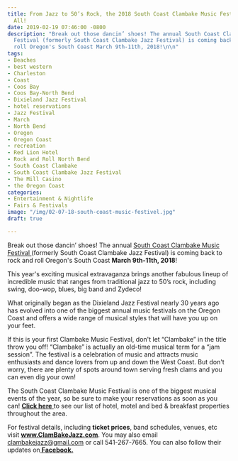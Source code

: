```yaml
---
title: From Jazz to 50’s Rock, the 2018 South Coast Clambake Music Festival Has It
  All!
date: 2019-02-19 07:46:00 -0800
description: "Break out those dancin’ shoes! The annual South Coast Clambake Music
  Festival (formerly South Coast Clambake Jazz Festival) is coming back to rock and
  roll Oregon's South Coast March 9th-11th, 2018!\n\n"
tags:
- Beaches
- best western
- Charleston
- Coast
- Coos Bay
- Coos Bay-North Bend
- Dixieland Jazz Festival
- hotel reservations
- Jazz Festival
- March
- North Bend
- Oregon
- Oregon Coast
- recreation
- Red Lion Hotel
- Rock and Roll North Bend
- South Coast Clambake
- South Coast Clambake Jazz Festival
- The Mill Casino
- the Oregon Coast
categories:
- Entertainment & Nightlife
- Fairs & Festivals
image: "/img/02-07-18-south-coast-music-festivel.jpg"
draft: true

---
```

Break out those dancin’ shoes! The annual <a href="https://clambakejazz.com/" target="_blank" rel="noopener noreferrer">South Coast Clambake Music Festival </a> (formerly South Coast Clambake Jazz Festival) is coming back to rock and roll Oregon's South Coast <strong>March 9th-11th, 2018</strong>!



This year's exciting musical extravaganza brings another fabulous lineup of incredible music that ranges from traditional jazz to 50’s rock, including swing, doo-wop, blues, big band and Zydeco!



What originally began as the Dixieland Jazz Festival nearly 30 years ago has evolved into one of the biggest annual music festivals on the Oregon Coast and offers a wide range of musical styles that will have you up on your feet.



If this is your first Clambake Music Festival, don't let “Clambake” in the title throw you off! “Clambake” is actually an old-time musical term for a “jam session”. The festival is a celebration of music and attracts music enthusiasts and dance lovers from up and down the West Coast. But don't worry, there are plenty of spots around town serving fresh clams and you can even dig your own!



The South Coast Clambake Music Festival is one of the biggest musical events of the year, so be sure to make your reservations as soon as you can! <a href="http://oregonsadventurecoast.com/lodging/" target="_blank" rel="noopener noreferrer"><strong>Click here</strong> </a>to see our list of hotel, motel and bed &amp; breakfast properties throughout the area.



For festival details, including <strong>ticket prices</strong>, band schedules, venues, etc visit <strong><a href="http://www.clambakejazz.org/" target="_blank" rel="noopener noreferrer">www.ClamBakeJazz.com</a></strong>. You may also email clambakejazz@gmail.com or call 541-267-7665. You can also follow their updates on<strong><a href="https://www.facebook.com/clambakejazz" target="_blank" rel="noopener noreferrer"> Facebook.</a></strong>
